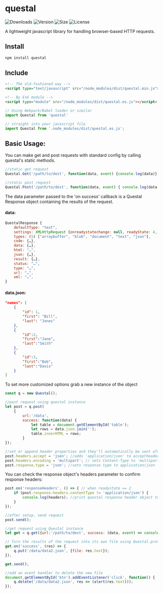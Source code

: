 # questal

![![Downloads](https://img.shields.io/endpoint?url=https%3A%2F%2Fsrcer.com%2Fshields%2FQuestal%2FDownloads)](https://img.shields.io/npm/dt/questal?style=plastic)
![![Version](https://img.shields.io/endpoint?url=https%3A%2F%2Fsrcer.com%2Fshields%2FQuestal%2FVersion)](https://img.shields.io/npm/v/questal?style=plastic)
![![Size](https://img.shields.io/endpoint?url=https%3A%2F%2Fsrcer.com%2Fshields%2FQuestal%2FSize)](https://img.shields.io/bundlephobia/min/questal?style=plastic)
![License](https://img.shields.io/endpoint?url=https%3A%2F%2Fsrcer.com%2Fshields%2FQuestal%2FLicense%2Fgreen)  

A lightweight javascript library for handling browser-based HTTP requests.

Install
-------
```javascript
npm install questal
```

Include
-------
```html
<!-- The old-fashioned way -->
<script type="text/javascript" src="/node_modules/dist/questal.min.js"></script>

<!-- By Es6 module -->
<script type="module" src="/node_modules/dist/questal.es.js"></script>
```
```javascript
// Using Webpack/Babel loader or similar
import Questal from 'questal'

// straight into your javascript file
import Questal from '.node_modules/dist/questal.es.js';
```
Basic Usage:
-------------
You can make get and post requests with standard config by calling questal's static methods.
```javascript
//static get request
Questal.Get('/path/to/dest', function(data, event) {console.log(data)});

//static post request
Questal.Post('/path/to/dest', function(data, event) { console.log(data.json)});
```
The data parameter passed to the 'on success' callback is a Questal Response object containing the results of the request.

#### data:
```javascript
QuestalResponse {
    defaultType: "text",
    settings: XMLHttpRequest {onreadystatechange: null, readyState: 4, timeout: 60000, withCredentials: false, upload: XMLHttpRequestUpload, …},
    types: (5) ["arraybuffer", "blob", "document", "text", "json"],
    code: {…},
    data: {…},
    html: "…",
    json: {…},
    result: {…},
    status: "…",
    type: "…",
    url: "…",
    xml: "…",
}
```

#### data.json:
```json
"names": [
    {
        "id": 1,
        "first": "Bill",
        "last": "Jones"
    },
    {
        "id":2,
        "first":"Jane",
        "last":"Smith"
    },
    {
        "id":3,
        "first":"Bob",
        "last":"Davis"
    }
]
```

To set more customized options grab a new instance of the object
```javascript
const q = new Questal();

//post request using questal instance
let post = q.post(
    {
        url:'/data',
        success: function(data) {
            let table = document.getElementById('table');
            let rows = data.json.join('');
            table.innerHTML = rows;
        }
});

//set or append header properties and they'll automatically be sent after open, for other tasks intended to run on readyState == 1, use questal.on('ready', callback)
post.headers.accept = 'json'; //adds 'application/json' to acceptheaders to be set
post.headers.encoding = 'multipart'; // sets Content-Type to 'multipart/form-data'
post.response.type = 'json'; //sets response type to application/json
```
You can check the response object's headers parameter to confirm response headers:
```javascript
post.on('responseHeaders', () => { // when readystate == 2
    if (post.response.headers.contentType != 'application/json') {
        console.log(headers); //print questal response header object to console
    }
});

//after setup, send request
post.send();
```

```javascript
//get request using Questal instance
let get = q.get({url:'/path/to/dest', success: (data, event) => console.log(data) });

// Turn the results of the request into its own file using Questal.prototype.put
get.on('success', (res) => {
    q.put('/data/data2.json', {file: res.text});
});

get.send();

//add an event handler to delete the new file
document.getElementById('btn').addEventListener('click', function() {
    q.delete('/data/data2.json', res => (alert(res.text)));
});
```